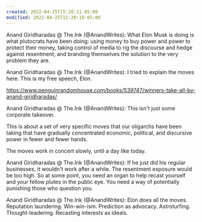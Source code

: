 ```yaml
---
created: 2022-04-25T15:20:11-05:00
modified: 2022-04-25T15:20:18-05:00
---
```


Anand Giridharadas @ The.Ink (@AnandWrites): What Elon Musk is doing is what plutocrats have been doing: using money to buy power and power to protect their money, taking control of media to rig the discourse and hedge against resentment, and branding themselves the solution to the very problem they are.

Anand Giridharadas @ The.Ink (@AnandWrites): I tried to explain the moves here. This is my free speech, Elon.

https://www.penguinrandomhouse.com/books/539747/winners-take-all-by-anand-giridharadas/

Anand Giridharadas @ The.Ink (@AnandWrites): This isn't just some corporate takeover.

This is about a set of very specific moves that our oligarchs have been taking that have gradually concentrated economic, political, and discursive power in fewer and fewer hands.

The moves work in concert slowly, until a day like today.

Anand Giridharadas @ The.Ink (@AnandWrites): If he just did his regular businesses, it wouldn't work after a while. The resentment exposure would be too high. So at some point, you need an organ to help recast yourself and your fellow plutes in the public eye. You need a way of potentially punishing those who question you.

Anand Giridharadas @ The.Ink (@AnandWrites): Elon does all the moves. Reputation laundering. Win-win-ism. Prediction as advocacy. Astroturfing. Thought-leadering. Recasting interests as ideals.

